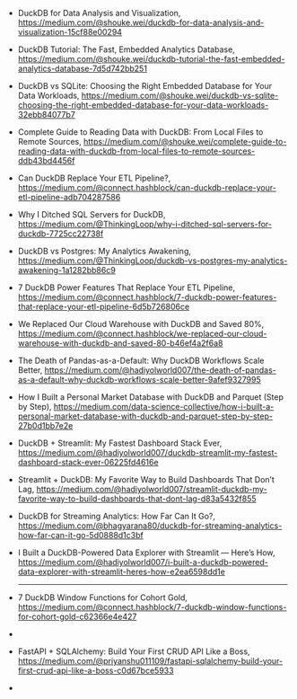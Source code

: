 

 - DuckDB for Data Analysis and Visualization, https://medium.com/@shouke.wei/duckdb-for-data-analysis-and-visualization-15cf88e00294
 - DuckDB Tutorial: The Fast, Embedded Analytics Database, https://medium.com/@shouke.wei/duckdb-tutorial-the-fast-embedded-analytics-database-7d5d742bb251
 - DuckDB vs SQLite: Choosing the Right Embedded Database for Your Data Workloads, https://medium.com/@shouke.wei/duckdb-vs-sqlite-choosing-the-right-embedded-database-for-your-data-workloads-32ebb84077b7
 - Complete Guide to Reading Data with DuckDB: From Local Files to Remote Sources, https://medium.com/@shouke.wei/complete-guide-to-reading-data-with-duckdb-from-local-files-to-remote-sources-ddb43bd4456f
 - Can DuckDB Replace Your ETL Pipeline?, https://medium.com/@connect.hashblock/can-duckdb-replace-your-etl-pipeline-adb704287586
 - Why I Ditched SQL Servers for DuckDB, https://medium.com/@ThinkingLoop/why-i-ditched-sql-servers-for-duckdb-7725cc22738f
 - DuckDB vs Postgres: My Analytics Awakening, https://medium.com/@ThinkingLoop/duckdb-vs-postgres-my-analytics-awakening-1a1282bb86c9
 - 7 DuckDB Power Features That Replace Your ETL Pipeline, https://medium.com/@connect.hashblock/7-duckdb-power-features-that-replace-your-etl-pipeline-6d5b726806ce
 - We Replaced Our Cloud Warehouse with DuckDB and Saved 80%, https://medium.com/@connect.hashblock/we-replaced-our-cloud-warehouse-with-duckdb-and-saved-80-b46ef4a2f6a8
 - The Death of Pandas-as-a-Default: Why DuckDB Workflows Scale Better, https://medium.com/@hadiyolworld007/the-death-of-pandas-as-a-default-why-duckdb-workflows-scale-better-9afef9327995
 - How I Built a Personal Market Database with DuckDB and Parquet (Step by Step), https://medium.com/data-science-collective/how-i-built-a-personal-market-database-with-duckdb-and-parquet-step-by-step-27b0d1bb7e2e
 - DuckDB + Streamlit: My Fastest Dashboard Stack Ever, https://medium.com/@hadiyolworld007/duckdb-streamlit-my-fastest-dashboard-stack-ever-06225fd4616e
 - Streamlit + DuckDB: My Favorite Way to Build Dashboards That Don’t Lag, https://medium.com/@hadiyolworld007/streamlit-duckdb-my-favorite-way-to-build-dashboards-that-dont-lag-d83a5432f855
 - DuckDB for Streaming Analytics: How Far Can It Go?, https://medium.com/@bhagyarana80/duckdb-for-streaming-analytics-how-far-can-it-go-5d0888d1c3bf
 - I Built a DuckDB-Powered Data Explorer with Streamlit — Here’s How, https://medium.com/@hadiyolworld007/i-built-a-duckdb-powered-data-explorer-with-streamlit-heres-how-e2ea6598dd1e

   -----------------------------------------------------------------------------------------------------------------------------------
   
 - 7 DuckDB Window Functions for Cohort Gold, https://medium.com/@connect.hashblock/7-duckdb-window-functions-for-cohort-gold-c62366e4e427
 - 


   


- FastAPI + SQLAlchemy: Build Your First CRUD API Like a Boss, https://medium.com/@priyanshu011109/fastapi-sqlalchemy-build-your-first-crud-api-like-a-boss-c0d67bce5933
- 
